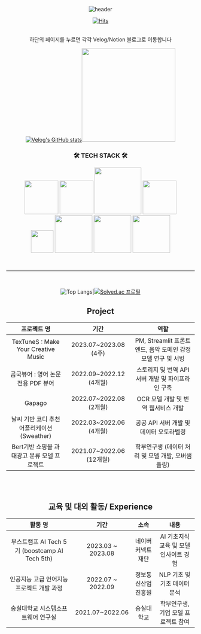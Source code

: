 <div align=center>

![header](https://capsule-render.vercel.app/api?type=waving&color=timeAuto&height=300&section=header&text=Jiwon's%20Github&fontSize=80)

[![Hits](https://hits.seeyoufarm.com/api/count/incr/badge.svg?url=https%3A%2F%2Fgithub.com%2Fjiwonii97&count_bg=%23C8C8FF&title_bg=%23555555&icon=&icon_color=%23E7E7E7&title=hits&edge_flat=false)](https://hits.seeyoufarm.com)  
<br/>  

하단의 페이지를 누르면 각각 Velog/Notion 블로그로 이동합니다

[![Velog's GitHub stats](https://velog-readme-stats.vercel.app/api?name=jiwonii97)](https://velog.io/@jiwonii97)<a href="https://jiwonii97.notion.site/7e174f5605124f5cb5c647cda2e12da1?pvs=4"><img src="https://images.g2crowd.com/uploads/product/image/social_landscape/social_landscape_23f1df4a48002425b3574347f0ea5676/notion.png" width=250px/></a>

<div align=center>
  
<h3 align="center">🛠 TECH STACK 🛠</h3>
<p align="center">
    <img src="https://img.shields.io/badge/Python-3776AB?style=flat&logo=Python&logoColor=white" width=90px/>
    <img src="https://img.shields.io/badge/django-%23092E20.svg?style=for-the-badge&logo=django&logoColor=white" width=90px/>
    <img src="https://img.shields.io/badge/DJANGO-REST-ff1709?style=for-the-badge&logo=django&logoColor=white&color=ff1709&labelColor=gray" width=125px/>
    <img src="https://img.shields.io/badge/FastAPI-005571?style=for-the-badge&logo=fastapi" width=90px/>
    <br/>
    <img src="https://img.shields.io/badge/AWS-%23FF9900.svg?style=for-the-badge&logo=amazon-aws&logoColor=white" width=60px/>
    <img src="https://img.shields.io/badge/PyTorch-%23EE4C2C.svg?style=for-the-badge&logo=PyTorch&logoColor=white" width=100px/>
    <img src="https://img.shields.io/badge/pandas-%23150458.svg?style=for-the-badge&logo=pandas&logoColor=white" width=100px/>
    <img src="https://img.shields.io/badge/numpy-%23013243.svg?style=for-the-badge&logo=numpy&logoColor=white" width=100px/>
</p>
<br/>  

---

<br/>  

![Top Langs](https://github-readme-stats.vercel.app/api/top-langs/?username=jiwonii97&layout=compact&theme=radical)|[![Solved.ac 프로필](http://mazassumnida.wtf/api/v2/generate_badge?boj=wldnjs3633)](https://solved.ac/wldnjs3633)



## Project
|프로젝트 명|기간|역할|
|:------------:|:------------:|:--------------------------------:|
|TexTuneS : Make Your Creative Music|2023.07~2023.08 (4주)|PM, Streamlit 프론트엔드, 음악 도메인 감정모델 연구 및 서빙|
|곰국뷰어 : 영어 논문 전용 PDF 뷰어|2022.09~2022.12 (4개월)|스토리지 및 번역 API 서버 개발 및 파이프라인 구축|
|Gapago|2022.07~2022.08 (2개월)|OCR 모델 개발 및 번역 웹서비스 개발|
|날씨 기반 코디 추천 어플리케이션 (Sweather)|2022.03~2022.06 (4개월)|공공 API 서버 개발 및 데이터 오토라벨링|
|Bert기반 쇼핑몰 과대광고 분류 모델 프로젝트|2021.07~2022.06 (12개월)|학부연구생 (데이터 처리 및 모델 개발, 오버샘플링)|

<br/>  
<br/>  

## 교육 및 대외 활동/ Experience
|활동 명|기간|소속|내용|
|:------------:|:------------:|:----:|:--------------------------------:|
|부스트캠프 AI Tech 5기 (boostcamp AI Tech 5th) |2023.03 ~ 2023.08|네이버 커넥트재단|AI 기초지식 교육 및 모델 인사이트 경험|
|인공지능 고급 언어지능 프로젝트 개발 과정|2022.07 ~ 2022.09|정보통신산업진흥원|NLP 기초 및 기초 데이터 분석|
|숭실대학교 시스템소프트웨어 연구실|2021.07~2022.06|숭실대학교|학부연구생, 기업 모델 프로젝트 참여|


</div>

